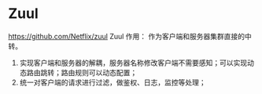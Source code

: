 # Zuul

https://github.com/Netflix/zuul
Zuul 作用： 作为客户端和服务器集群直接的中转。
1. 实现客户端和服务器的解耦，服务器名称修改客户端不需要感知；可以实现动态路由跳转；路由规则可以动态配置；
2. 统一对客户端的请求进行过滤，做鉴权、日志，监控等处理；
